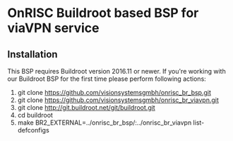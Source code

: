 OnRISC Buildroot based BSP for viaVPN service
=============================================

Installation
------------

This BSP requires Buildroot version 2016.11 or newer. If you're working with
our Buildroot BSP for the first time please perform following actions:

1. git clone https://github.com/visionsystemsgmbh/onrisc_br_bsp.git
1. git clone https://github.com/visionsystemsgmbh/onrisc_br_viavpn.git
2. git clone http://git.buildroot.net/git/buildroot.git
3. cd buildroot
4. make BR2_EXTERNAL=../onrisc_br_bsp/:../onrisc_br_viavpn list-defconfigs
